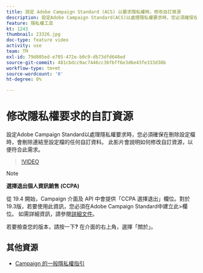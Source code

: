 ```yaml
---
title: 設定 Adobe Campaign Standard (ACS) 以要求隱私權時，修改自訂資源
description: 設定Adobe Campaign Standard(ACS)以處理隱私權要求時，您必須確保在刪除設定檔時，會刪除連結至設定檔的任何自訂資料。 此影片會說明如何修改自訂資源，以便符合此需求。
feature: 隱私權工具
kt: 1243
thumbnail: 23326.jpg
doc-type: feature video
activity: use
team: TM
exl-id: 79d805ed-e705-472e-b0c9-db73dfd648ed
source-git-commit: 481cbdcc9ac7446cc36fbff6e3d6e43fe333d30b
workflow-type: tm+mt
source-wordcount: '0'
ht-degree: 0%

---
```


# 修改隱私權要求的自訂資源

設定Adobe Campaign Standard以處理隱私權要求時，您必須確保在刪除設定檔時，會刪除連結至設定檔的任何自訂資料。 此影片會說明如何修改自訂資源，以便符合此需求。

>[!VIDEO](https://video.tv.adobe.com/v/23326?quality=12)

>[!NOTE]
>
>**選擇退出個人資訊銷售 (CCPA)**
>
>從 19.4 開始，Campaign 介面及 API 中會提供「CCPA 選擇退出」欄位。對於19.3版，若要使用此資訊，您必須在Adobe Campaign Standard中建立此>欄位。 如需詳細資訊，請參閱[詳細文件](https://experienceleague.adobe.com/docs/campaign-standard/using/getting-started/privacy/privacy-requests.html?lang=en#privacy-requests)。
>
> 若要檢查您的版本，請按一下&#x200B;**?** 在介面的右上角，選擇「關於」。

## 其他資源

* [Campaign 的一般隱私權指引](https://experienceleague.adobe.com/docs/campaign-classic/using/getting-started/privacy/privacy-management.html)
